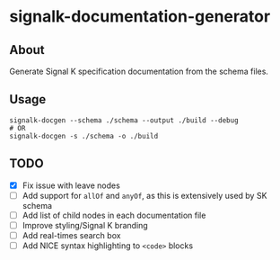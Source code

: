 # signalk-documentation-generator

## About
Generate Signal K specification documentation from the schema files.

## Usage
```
signalk-docgen --schema ./schema --output ./build --debug
# OR 
signalk-docgen -s ./schema -o ./build
```

## TODO
- [x] Fix issue with leave nodes
- [ ] Add support for `allOf` and `anyOf`, as this is extensively used by SK schema
- [ ] Add list of child nodes in each documentation file
- [ ] Improve styling/Signal K branding
- [ ] Add real-times search box
- [ ] Add NICE syntax highlighting to `<code>` blocks